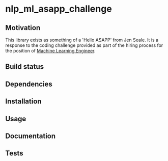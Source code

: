 # nlp_ml_asapp_challenge 

## Motivation 
This library exists as something of a 'Hello ASAPP' from Jen Seale. It is a response to the coding challenge provided as part of the hiring process for the position of [Machine Learning Engineer](https://jobs.lever.co/asapp-2/20112e96-2c3b-41e7-a602-61edb8e998b7).

## Build status 


## Dependencies 


## Installation 


## Usage 

## Documentation


## Tests
